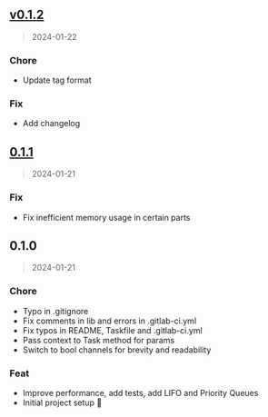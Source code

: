 
<a name="v0.1.2"></a>
## [v0.1.2](https://gitlab.com/emergentmethods/jobq/compare/0.1.1...v0.1.2)

> 2024-01-22

### Chore

* Update tag format

### Fix

* Add changelog


<a name="0.1.1"></a>
## [0.1.1](https://gitlab.com/emergentmethods/jobq/compare/0.1.0...0.1.1)

> 2024-01-21

### Fix

* Fix inefficient memory usage in certain parts


<a name="0.1.0"></a>
## 0.1.0

> 2024-01-21

### Chore

* Typo in .gitignore
* Fix comments in lib and errors in .gitlab-ci.yml
* Fix typos in README, Taskfile and .gitlab-ci.yml
* Pass context to Task method for params
* Switch to bool channels for brevity and readability

### Feat

* Improve performance, add tests, add LIFO and Priority Queues
* Initial project setup :tada:

